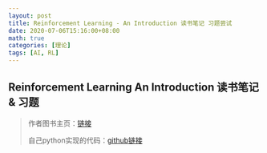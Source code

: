 ```yaml
---
layout: post
title: Reinforcement Learning - An Introduction 读书笔记 习题尝试
date: 2020-07-06T15:16:00+08:00
math: true
categories: [理论]
tags: [AI, RL]
---
```


## Reinforcement Learning An Introduction 读书笔记 & 习题

> 作者图书主页：[链接](http://www.incompleteideas.net/book/the-book-2nd.html)
>
> 自己python实现的代码：[github链接](https://github.com/ianchen28/RL2)
